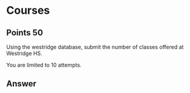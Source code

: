 # Courses

## Points 50

Using the westridge database, submit the number of classes offered at Westridge HS.

You are limited to 10 attempts.

## Answer